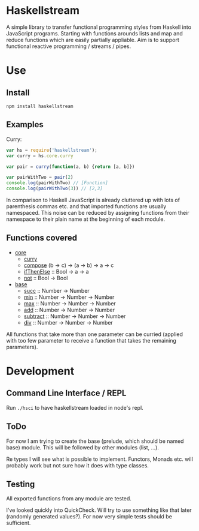Haskellstream
=============

A simple library to transfer functional programming styles from Haskell into 
JavaScript programs. Starting with functions arounds lists and map and reduce
functions which are easily partially appliable. Aim is to support functional
reactive programming / streams / pipes.

Use
===

Install
-------

    npm install haskellstream

Examples
--------

Curry:

```JavaScript
var hs = require('haskellstream');
var curry = hs.core.curry

var pair = curry(function(a, b) {return [a, b]})

var pairWithTwo = pair(2)
console.log(pairWithTwo) // [Function]
console.log(pairWithTwo(3)) // [2,3]
```

In comparison to Haskell JavaScript is already cluttered up with lots of
parenthesis commas etc. and that imported functions are usually namespaced. This
noise can be reduced by assigning functions from their namespace to their plain
name at the beginning of each module.


Functions covered
-----------------

* [core](lib/core.js)
  * [curry](lib/core.js#L12)
  * [compose](lib/core.js#L5) (b -> c) -> (a -> b) -> a -> c
  * [ifThenElse](lib/core.js#L5) :: Bool -> a -> a
  * [not](lib/core.js#L5) :: Bool -> Bool
* [base](lib/base.js)
  * [succ](lib/base.js#L3) :: Number -> Number
  * [min](lib/base.js#L9) :: Number -> Number -> Number
  * [max](lib/base.js#L18) :: Number -> Number -> Number
  * [add](lib/base.js#L27) :: Number -> Number -> Number
  * [subtract](lib/base.js#L32) :: Number -> Number -> Number
  * [div](lib/base.js#L37) :: Number -> Number -> Number

All functions that take more than one parameter can be curried (applied with too
few parameter to receive a function that takes the remaining parameters).


Development
===========

Command Line Interface / REPL
-----------------------------

Run `./hsci` to have haskellstream loaded in node's repl.

ToDo
----

For now I am trying to create the base (prelude, which should be named base)
module. This will be followed by other modules (list, ...).

Re types I will see what is possible to implement. Functors, Monads etc. will
probably work but not sure how it does with type classes.

Testing
-------

All exported functions from any module are tested.

I've looked quickly into QuickCheck. Will try to use something like that later
(randomly generated values?). For now very simple tests should be sufficient.
